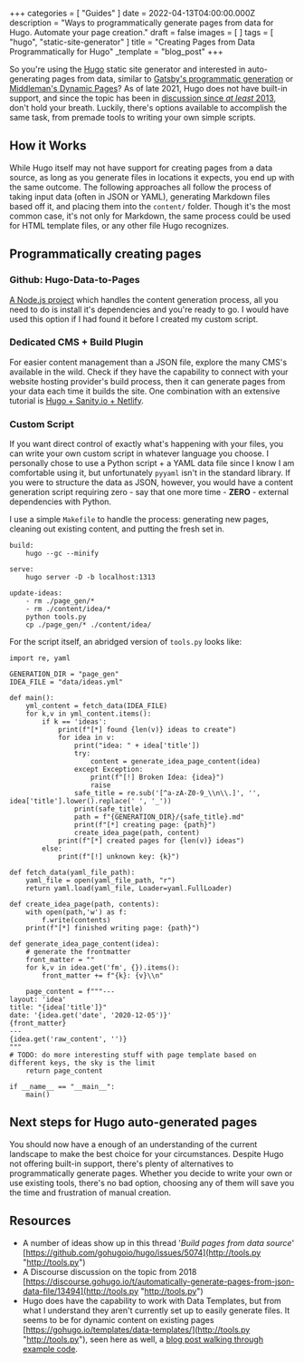 +++
categories = [ "Guides" ]
date = 2022-04-13T04:00:00.000Z
description = "Ways to programmatically generate pages from data for Hugo. Automate your page creation."
draft = false
images = [ ]
tags = [ "hugo", "static-site-generator" ]
title = "Creating Pages from Data Programmatically for Hugo"
_template = "blog_post"
+++

So you're using the [Hugo](https://gohugo.io/) static site generator and interested in auto-generating pages from data, similar to [Gatsby's programmatic generation](https://www.gatsbyjs.com/docs/programmatically-create-pages-from-data/) or [Middleman's Dynamic Pages](https://middlemanapp.com/advanced/dynamic-pages)? As of late 2021, Hugo does not have built-in support, and since the topic has been in [discussion since _at least_ 2013](https://github.com/gohugoio/hugo/issues/140), don't hold your breath. Luckily, there's options available to accomplish the same task, from premade tools to writing your own simple scripts.

## How it Works

While Hugo itself may not have support for creating pages from a data source, as long as you generate files in locations it expects, you end up with the same outcome. The following approaches all follow the process of taking input data (often in JSON or YAML), generating Markdown files based off it, and placing them into the `content/` folder. Though it's the most common case, it's not only for Markdown, the same process could be used for HTML template files, or any other file Hugo recognizes.

## Programmatically creating pages

### Github: Hugo-Data-to-Pages

[A Node.js project](https://github.com/kidsil/hugo-data-to-pages) which handles the content generation process, all you need to do is install it's dependencies and you're ready to go. I would have used this option if I had found it before I created my custom script.

### Dedicated CMS + Build Plugin

For easier content management than a JSON file, explore the many CMS's available in the wild. Check if they have the capability to connect with your website hosting provider's build process, then it can generate pages from your data each time it builds the site. One combination with an extensive tutorial is [Hugo + Sanity.io + Netlify](https://www.sanity.io/guides/sanity-and-hugo-with-netlify-plugins).

### Custom Script

If you want direct control of exactly what's happening with your files, you can write your own custom script in whatever language you choose. I personally chose to use a Python script + a YAML data file since I know I am comfortable using it, but unfortunately `pyyaml` isn't in the standard library. If you were to structure the data as JSON, however, you would have a content generation script requiring zero - say that one more time - **ZERO** - external dependencies with Python.

I use a simple `Makefile` to handle the process: generating new pages, cleaning out existing content, and putting the fresh set in.

    build:
    	hugo --gc --minify
    
    serve:
    	hugo server -D -b localhost:1313
    
    update-ideas:
    	- rm ./page_gen/*
    	- rm ./content/idea/*
    	python tools.py
    	cp ./page_gen/* ./content/idea/
    

For the script itself, an abridged version of `tools.py` looks like:

    import re, yaml
    
    GENERATION_DIR = "page_gen"
    IDEA_FILE = "data/ideas.yml"
    
    def main():
        yml_content = fetch_data(IDEA_FILE)
        for k,v in yml_content.items():
            if k == 'ideas':
                print(f"[*] found {len(v)} ideas to create")
                for idea in v:
                    print("idea: " + idea['title'])
                    try:
                        content = generate_idea_page_content(idea)
                    except Exception:
                        print(f"[!] Broken Idea: {idea}")
                        raise
                    safe_title = re.sub('[^a-zA-Z0-9_\\n\\.]', '', idea['title'].lower().replace(' ', '_'))
                    print(safe_title)
                    path = f"{GENERATION_DIR}/{safe_title}.md"
                    print(f"[*] creating page: {path}")
                    create_idea_page(path, content)
                print(f"[*] created pages for {len(v)} ideas")
            else:
                print(f"[!] unknown key: {k}")
    
    def fetch_data(yaml_file_path):
        yaml_file = open(yaml_file_path, "r")
        return yaml.load(yaml_file, Loader=yaml.FullLoader)
    
    def create_idea_page(path, contents):
        with open(path,'w') as f:
            f.write(contents)
        print(f"[*] finished writing page: {path}")
    
    def generate_idea_page_content(idea):
        # generate the frontmatter
        front_matter = ""
        for k,v in idea.get('fm', {}).items():
            front_matter += f"{k}: {v}\\n"
    
        page_content = f"""---
    layout: 'idea'
    title: "{idea['title']}"
    date: '{idea.get('date', '2020-12-05')}'
    {front_matter}
    ---
    {idea.get('raw_content', '')}
    """
    # TODO: do more interesting stuff with page template based on different keys, the sky is the limit
        return page_content
    
    if __name__ == "__main__":
        main()
    

## Next steps for Hugo auto-generated pages

You should now have a enough of an understanding of the current landscape to make the best choice for your circumstances. Despite Hugo not offering built-in support, there's plenty of alternatives to programmatically generate pages. Whether you decide to write your own or use existing tools, there's no bad option, choosing any of them will save you the time and frustration of manual creation.

## Resources

* A number of ideas show up in this thread '_Build pages from data source_' [https://github.com/gohugoio/hugo/issues/5074](http://tools.py "http://tools.py")
* A Discourse discussion on the topic from 2018 [https://discourse.gohugo.io/t/automatically-generate-pages-from-json-data-file/13494](http://tools.py "http://tools.py")
* Hugo does have the capability to work with Data Templates, but from what I understand they aren't currently set up to easily generate files. It seems to be for dynamic content on existing pages [https://gohugo.io/templates/data-templates/](http://tools.py "http://tools.py"), seen here as well, a [blog post walking through example code](https://novelist.xyz/tech/hugo-data-files/).
